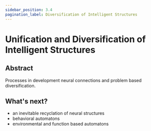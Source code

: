 ```yaml
---
sidebar_position: 3.4
pagination_label: Diversification of Intelligent Structures
---
```


# Unification and Diversification of Intelligent Structures
## Abstract
Processes in development neural connections and problem based diversification.
## What's next?
- an inevitable recyclation of neural structures
- behavioral automatons
- environmental and function based automatons
